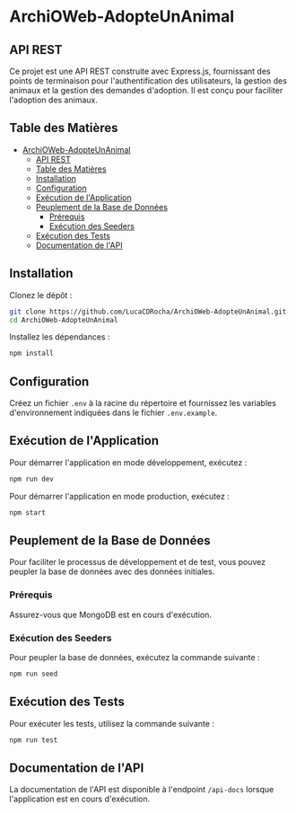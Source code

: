 # ArchiOWeb-AdopteUnAnimal

## API REST

Ce projet est une API REST construite avec Express.js, fournissant des points de terminaison pour l'authentification des utilisateurs, la gestion des animaux et la gestion des demandes d'adoption. Il est conçu pour faciliter l'adoption des animaux.

## Table des Matières

- [ArchiOWeb-AdopteUnAnimal](#archioweb-adopteunanimal)
  - [API REST](#api-rest)
  - [Table des Matières](#table-des-matières)
  - [Installation](#installation)
  - [Configuration](#configuration)
  - [Exécution de l'Application](#exécution-de-lapplication)
  - [Peuplement de la Base de Données](#peuplement-de-la-base-de-données)
    - [Prérequis](#prérequis)
    - [Exécution des Seeders](#exécution-des-seeders)
  - [Exécution des Tests](#exécution-des-tests)
  - [Documentation de l'API](#documentation-de-lapi)

## Installation

Clonez le dépôt :

```bash
git clone https://github.com/LucaCDRocha/ArchiOWeb-AdopteUnAnimal.git
cd ArchiOWeb-AdopteUnAnimal
```

Installez les dépendances :

```bash
npm install
```

## Configuration

Créez un fichier `.env` à la racine du répertoire et fournissez les variables d'environnement indiquées dans le fichier `.env.example`.

## Exécution de l'Application

Pour démarrer l'application en mode développement, exécutez :

```bash
npm run dev
```

Pour démarrer l'application en mode production, exécutez :

```bash
npm start
```

## Peuplement de la Base de Données

Pour faciliter le processus de développement et de test, vous pouvez peupler la base de données avec des données initiales.

### Prérequis

Assurez-vous que MongoDB est en cours d'exécution.

### Exécution des Seeders

Pour peupler la base de données, exécutez la commande suivante :

```bash
npm run seed
```

## Exécution des Tests

Pour exécuter les tests, utilisez la commande suivante :

```bash
npm run test
```

## Documentation de l'API

La documentation de l'API est disponible à l'endpoint `/api-docs` lorsque l'application est en cours d'exécution.
